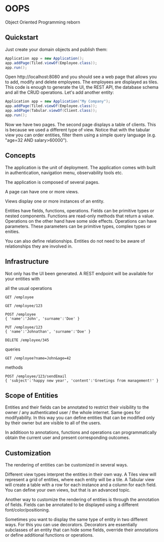 # OOPS

Object Oriented Programming reborn

## Quickstart

Just create your domain objects and publish them:

```java
Application app = new Application();
app.addPage(Tiled.viewOf(Employee.class));
app.run();
```
Open http://localhost:8080 and you should see a web page that allows you to add, modify and delete employees. The employees are displayed as tiles.
This code is enough to generate the UI, the REST API, the database schema and all the CRUD operations.
Let's add another entity:

```java
Application app = new Application("My Company");
app.addPage(Tiled.viewOf(Employee.class));
app.addPage(Tabular.viewOf(Client.class));
app.run();
```
Now we have two pages. The second page displays a table of clients. This is because we used a different type of view. Notice that with the tabular view 
you can order entities, filter them using a simple query language (e.g. "age=32 AND salary>60000").

## Concepts

The application is the unit of deployment. The application comes with built in authentication, navigation menu, observability tools etc.

The application is composed of several pages.

A page can have one or more views.

Views display one or more instances of an entity.

Entities have fields, functions, operations. Fields can be primitive types or nested components. Functions are read-only
methods that return a value. Operations on the other hand have some side effects. Operations can have parameters. These 
parameters can be primitive types, complex types or enities.

You can also define relationships. Entities do not need to be aware of relationships they are involved in.


## Infrastructure

Not only has the UI been generated. A REST endpoint will be available for your entities with

all the usual operations
```
GET /employee

GET /employee/123

POST /employee
{ 'name':'John', 'surname':'Doe' }

PUT /employee/123
{ 'name':'Johnathan', 'surname':'Doe' }

DELETE /employee/345
```

queries
```
GET /employee?name=John&age=42
```

methods
```
POST /employee/123/sendEmail
{ 'subject':'happy new year', 'content':'Greetings from management!' }
```

## Scope of Entities

Entities and their fields can be annotated to restrict their visibility to the owner / any authenticated user / the whole internet. Same goes for modifyability. In this way you can define entities that can be modified only by their owner but are visible to all of the users.

In additioon to annotations, functions and operations can programmatically obtain the current user and present corresponding outcomes.

## Customization

The rendering of entities can be customized in several ways.

Different view types interpret the entities in their own way. A Tiles view will represent a grid of entities, where each entity will be a tile. A Tabular view will create a table with a row for each instance and a column for each field. You can define your own views, but that is an advanced topic.

Another way to customize the rendering of entities is through the annotation of fields. Fields can be annotated to be displayed using a different font/color/positioning.

Sometimes you want to display the same type of entity in two different ways. For this you can use decorators. Decorators are essentially subclasses of an entity that can hide some fields, override their annotations or define additional functions or operations.
